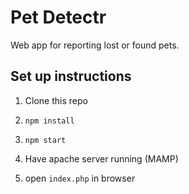 # Pet Detectr

Web app for reporting lost or found pets.

## Set up instructions

1. Clone this repo

2. `npm install`

3. `npm start`

4. Have apache server running (MAMP)

5. open `index.php` in browser

